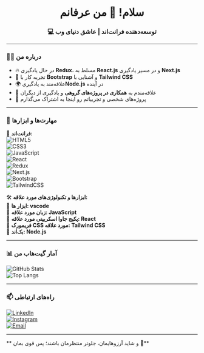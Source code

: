 <h1 align="center">سلام! 👋 من عرفانم</h1>
<h3 align="center">💻 توسعه‌دهنده فرانت‌اند | عاشق دنیای وب</h3>

---

### 👨‍💻 درباره من  
- 🔥 در حال یادگیری **Redux**، مسلط به **React.js** و در مسیر یادگیری **Next.js**  
- 🎨 تجربه کار با **Bootstrap** و آشنایی با **Tailwind CSS**  
- 🌍 علاقه‌مند به یادگیری**Node.js** در آینده 
- 🤝 علاقه‌مندم به **همکاری در پروژه‌های گروهی** و یادگیری از دیگران   
- 🚀 پروژه‌های شخصی و تجربیاتم رو اینجا به اشتراک می‌گذارم  

---

### 🔧 مهارت‌ها و ابزارها  
📌 **فرانت‌اند:**  
![HTML5](https://img.shields.io/badge/-HTML5-E34F26?style=flat&logo=html5&logoColor=white)  
![CSS3](https://img.shields.io/badge/-CSS3-1572B6?style=flat&logo=css3&logoColor=white)  
![JavaScript](https://img.shields.io/badge/-JavaScript-F7DF1E?style=flat&logo=javascript&logoColor=black)  
![React](https://img.shields.io/badge/-React-61DAFB?style=flat&logo=react&logoColor=black)  
![Redux](https://img.shields.io/badge/-Redux-764ABC?style=flat&logo=redux&logoColor=white)  
![Next.js](https://img.shields.io/badge/-Next.js-000000?style=flat&logo=next.js&logoColor=white)  
![Bootstrap](https://img.shields.io/badge/-Bootstrap-7952B3?style=flat&logo=bootstrap&logoColor=white)  
![TailwindCSS](https://img.shields.io/badge/-TailwindCSS-38B2AC?style=flat&logo=tailwind-css&logoColor=white)  


🛠 **ابزارها و تکنولوژی‌های مورد علاقه:**  
🔹 **ابزار ها: vscode**  
🔹 **زبان مورد علاقه: JavaScript**  
🔹 **پکیج جاوا اسکریپتی مورد علاقه: React**  
🔹 **فریمورک CSS مورد علاقه: Tailwind CSS**  
🔹 **بک‌اند: Node.js**  

---

### 📊 آمار گیت‌هاب من  
![GitHub Stats](https://github-readme-stats.vercel.app/api?username=erfanahmadi&show_icons=true&theme=tokyonight)  
![Top Langs](https://github-readme-stats.vercel.app/api/top-langs/?username=erfanahmadi&layout=compact&theme=tokyonight)  

---

### 📫 راه‌های ارتباطی  
[![LinkedIn](https://img.shields.io/badge/-LinkedIn-0077B5?style=flat&logo=linkedin&logoColor=white)](https://www.linkedin.com/in/yourname)  
[![Instagram](https://img.shields.io/badge/-Instagram-E4405F?style=flat&logo=instagram&logoColor=white)](https://www.instagram.com/erfanahmadi.dev)  
[![Email](https://img.shields.io/badge/-Gmail-D14836?style=flat&logo=gmail&logoColor=white)](mailto:erfan.dev85@gmail.com)  

---

** و شاید آرزوهایمان، جلوتر منتظرمان باشند؛ پس قوی بمان 🌿**
